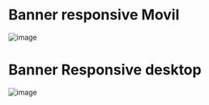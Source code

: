 # Banner responsive Movil 
![image](https://github.com/user-attachments/assets/dc68843d-54ca-43ca-b2b9-86b8acd77f30)
# Banner Responsive desktop
![image](https://github.com/user-attachments/assets/cbd624e8-d35b-4f87-a1f1-dcaec0ee77f2)

